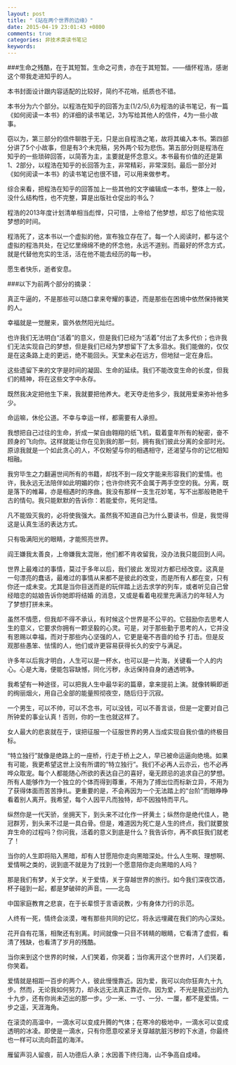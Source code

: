 ```yaml
---
layout: post
title: "《站在两个世界的边缘》"
date: 2015-04-19 23:01:43 +0800
comments: true
categories: 非技术类读书笔记
keywords: 
---
```

###生命之残酷，在于其短暂。生命之可贵，亦在于其短暂。——缅怀程浩，感谢这个带我走进知乎的人。

<!--more-->

 
本书封面设计跟内容适配的比较好，简约不花哨，纸质也不错。

本书分为六个部分。以程浩在知乎的回答为主(1/2/5),6为程浩的读书笔记，有一篇《如何阅读一本书》的详细的读书笔记，3为写给其他人的信件，4为一些小故事。

窃以为，第三部分的信件聊胜于无，只是出自程浩之笔，故将其编入本书。第四部分讲了5个小故事，但是有3个未完稿，另外两个较为悲伤。第五部分则是程浩在知乎的一些琐碎回答，以简答为主，主要就是怀念意义。本书最有价值的还是第1、2部分，以程浩在知乎的长回答为主，非常精彩，非常深刻。最后一部分对《如何阅读一本书》的读书笔记也很不错，可以用来做参考。
 
  综合来看，把程浩在知乎的回答加上一些其他的文字编辑成一本书，整体上一般，没什么结构性，也不完整，算是出版社仓促出的书么？

  程浩的2013年度计划清单相当彪悍，只可惜，上帝给了他梦想，却忘了给他实现梦想的时间。

  程浩死了，这本书以一个虚拟的他，宣布独立存在了。每一个人阅读时，都与这个虚拟的程浩共处，在记忆里绵绵不绝的怀念他，永远不道别。而最好的怀念方式，就是代替他充实的生活，活在他不能去经历的每一秒。

  愿生者快乐，逝者安息。 

###以下为前两个部分的摘录：
 
  真正牛逼的，不是那些可以随口拿来夸耀的事迹，而是那些在困境中依然保持微笑的人。
 
  幸福就是一觉醒来，窗外依然阳光灿烂。
 
  也许我们无法明白“活着”的意义，但是我们已经为“活着”付出了太多代价；也许我们无法实现自己的梦想，但是我们已经为梦想留下了太多泪水。我们能做的，仅仅是在这条路上走的更远，绝不能回头。天堂未必在远方，但地狱一定在身后。
 
  这些遗留下来的文字是时间的凝固、生命的延续。我们不能改变生命的长度，但我们的精神，将在这些文字中永存。
 
  既然我决定把他生下来，我就要把他养大。老天夺走他多少，我就用爱来弥补他多少。
 
  命运嘛，休伦公道。不幸与幸运一样，都需要有人承担。
 
  我想把自己过往的生命，折成一架自由翱翔的纸飞机，载着童年所有的秘密，奋不顾身的飞向你。这样就能让你在见到我的那一刻，拥有我们彼此分离的全部时光。原谅我就是一个如此贪心的人，不仅盼望与你的相遇相守，还渴望与你的记忆相知相融。
 
  我穷毕生之力翻遍世间所有的书籍，却找不到一段文字能来形容我们的爱情。也许，我永远无法陪伴如此明媚的你；也许你终究不会属于两手空空的我。分离，既是落下的帷幕，亦是相遇时的序曲。我没有那样一支生花妙笔，写不出那般艳艳千古的情句。我只能默默的告诉你：若能爱你，死何足惜。

  凡不能毁灭我的，必将使我强大。虽然我不知道自己为什么要读书，但是，我觉得这是认真生活的表达方式。

  只有吸满阳光的眼睛，才能照亮世界。

  阎王嫌我太善良，上帝嫌我太混账，他们都不肯收留我，没办法我只能回到人间。

  世界上最难过的事情，莫过于多年以后，我们彼此 发现对方都已经改变。这真是一句漂亮的蠢话，最难过的事情从来都不是彼此的改变，而是所有人都在变，只有你还一成未变。尤其是当你目送而是的玩伴踏上远去求学的列车，或者听见自己曾经暗恋的姑娘告诉你她即将结婚 的消息，又或是看着电视里充满活力的年轻人为了梦想打拼未来。

  虽然不情愿，但我却不得不承认，有时候这个世界是不公平的。它鼓励你去思考人生的意义，它要求你拥有一颗坚毅的心灵。可是，对于那些勤于思考的人，它并没有恩赐以幸福，而对于那些内心坚强的人，它更是毫不吝啬的给予 打击。但是反观那些愚笨、怯懦的人，他们或许更容易获得长久的安宁与满足。

  许多年以后我才明白，人生可以是一杯水，也可以是一片海，关键看一个人的内心。心是大海，便能包容缺憾，同化污秽，永远保持自身的通透明净。

  我希望有一种途径，可以把我人生中最华彩的篇章，拿来提前上演。就像转瞬即逝的绚丽烟火，用自己全部的能量照彻夜空，随后归于沉寂。

  一个男生，可以不帅，可以不念书，可以没钱，可以不善言谈，但是一定要对自己所钟爱的事业认真！否则，你的一生也就这样了。

  女人最大的悲哀就在于，误把征服一个征服世界的男人当成实现自我价值的终极目标。

  “特立独行”就像是绝路上的一座桥，行走于桥上之人，早已被命运逼向绝境。如果有可能，我更希望这世上没有所谓的“特立独行”。我们不必再人云亦云，也不必再哗众取宠。每个人都能随心所欲的表达自己的喜好，毫无顾忌的追求自己的梦想。所有人能够作为一个独立的个体而得到尊重，不用为了搏出位而标新立异，不用为了获得体面而苦苦挣扎。更重要的是，不会再因为一个无法踏上的“台阶”而眼睁睁看着别人离开。我希望，每个人因平凡而独特，却不因独特而平凡。

  纵然你是一代天骄，坐拥天下，到头来不过化作一抔黄土；纵然你是绝代佳人，艳冠群芳，到头来不过是一具白骨。但是，难道因为死亡是人生的终点，我们就要放弃生命的过程吗？你问我，活着的意义到底是什么？我告诉你，再不疯狂我们就老了！

  当你的人生即将陷入黑暗，却有人甘愿陪你走向黑暗深处。什么人生啊、理想啊、爱情啊之类的，说到底不就是为了找到一个愿意陪你走向黑暗的人吗？

  那是我们有梦，关于文学，关于爱情，关于穿越世界的旅行。如今我们深夜饮酒，杯子碰到一起，都是梦破碎的声音。——北岛

  中国家庭教育之悲哀，在于长辈惯于言语说教，少有身体力行的示范。

  人终有一死，情终会淡漠，唯有那些共同的记忆，将永远埋藏在我们的内心深处。

  花开自有花落，相聚还有别离。时间就像一只目不转睛的眼睛，它看清了虚假，看清了残缺，也看清了岁月的残酷。

  当你来到这个世界的时候，人们笑着，你哭着；当你离开这个世界时，人们哭着，你笑着。

  爱情就是相距一百步的两个人，彼此慢慢靠近。因为爱，我可以向你狂奔九十九步。然而，无论我如何努力，却永远无法真正靠近你。因为爱，不光是我迈出的九十九步，还有你尚未迈出的那一步。少一米、一寸、一分、一厘，都不是爱情。一步之遥，天涯海角。

  在滚烫的高温中，一滴水可以变成升腾的气体；在寒冷的极地中，一滴水可以变成透明的冰凌。即使是一滴水，只有你愿意咬紧牙关穿越肮脏污秽的下水道，你最终也一样可以流向蔚蓝的海洋。

  雁留声羽人留痕，前人功德后人承；水因善下终归海，山不争高自成峰。